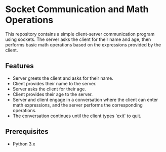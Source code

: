 # Socket Communication and Math Operations

This repository contains a simple client-server communication program using sockets. The server asks the client for their name and age, then performs basic math operations based on the expressions provided by the client.

## Features

- Server greets the client and asks for their name.
- Client provides their name to the server.
- Server asks the client for their age.
- Client provides their age to the server.
- Server and client engage in a conversation where the client can enter math expressions, and the server performs the corresponding operations.
- The conversation continues until the client types 'exit' to quit.

## Prerequisites

- Python 3.x
